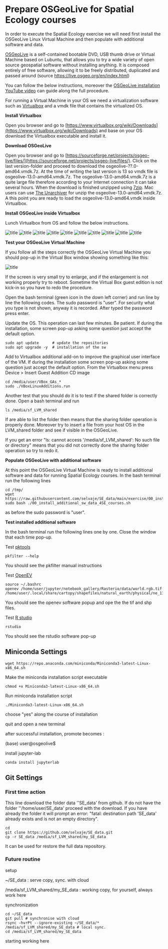 # Prepare OSGeoLive for Spatial Ecology courses


In order to execute the Spatial Ecology exercise we will need first install the OSGeoLive Linux Virtual Machine and then populate with additional software and data.

[OSGeoLive](https://live.osgeo.org/en/index.html) is a self-contained bootable DVD, USB thumb drive or Virtual Machine based on Lubuntu, that allows you to try a wide variety of open source geospatial software without installing anything. It is composed entirely of free software, allowing it to be freely distributed, duplicated and passed around (source https://live.osgeo.org/en/index.html)

You can follow the below instructions, moreover the [OSGeoLive installation YouTube video](https://youtu.be/wnRkkpaxqBU) can guide along the full procedure.  

For running a Virtual Machine in your OS we need a virtualization software such as [Virtualbox](https://www.virtualbox.org/) and a vmdk file that contains the virtualized OS.

**Install Virtualbox**

Open you browser and go to [https://www.virtualbox.org/wiki/Downloads](https://www.virtualbox.org/wiki/Downloads) and base on your OS download the Virtualbox executable and install it. 

**Download OSGeoLive**

Open you browser and go to [https://sourceforge.net/projects/osgeo-live/files/](https://sourceforge.net/projects/osgeo-live/files/). Click on the last version-folder and proceed to  download the osgeolive-??.0-amd64.vmdk.7z. At the time of writing the last version is 13 so vmdk file is osgeolive-13.0-amd64.vmdk.7z. The osgeolive-13.0-amd64.vmdk.7z is a quite large file therefore according to your Internet connection it can take several hours. When the download is finished unzipped using [7zip](https://www.7-zip.org). Mac users can use [The Unarchiver](https://apps.apple.com/in/app/the-unarchiver/id425424353?mt=12) for unzip the osgeolive-13.0-amd64.vmdk.7z. A this point you are ready to load the osgeolive-13.0-amd64.vmdk inside Virtualbox.

**Install OSGeoLive inside Virtualbox**

Lunch Virtualbox from OS and follow the below instructions. 

![title](Installation_vm_osgeo-live13_p0.png)
![title](Installation_vm_osgeo-live13_p1.png)
![title](Installation_vm_osgeo-live13_p2.png)
![title](Installation_vm_osgeo-live13_p3.png)
![title](Installation_vm_osgeo-live13_p4.png)
![title](Installation_vm_osgeo-live13_p5.png)
![title](Installation_vm_osgeo-live13_p6.png)
![title](Installation_vm_osgeo-live13_p7.png)
![title](Installation_vm_osgeo-live13_p8.png)
![title](Installation_vm_osgeo-live13_p9.png)

**Test your OSGeoLive Virtual Machine**

If you follow all the steps correctly the OSGeoLive Virtual Machine you should pop-up in the Virtual Box window showing something like this:

![title](Installation_vm_osgeo-live13_p10.png)

If the screen is very small try to enlarge, and if the enlargement is not working properly try to reboot. Sometime the Virtual Box guest edition is not kick-in so you have to redo the procedure. 

Open the bash terminal (green icon in the down left corner) and run line by line the following codes. The sudo password is "user". For security what you type is not shown, anyway it is recorded. After typed the password press enter.

Update the OS. This operation can last few minutes. Be patient. If during the installation, some screen pop-up asking some question just accept the default option. 

    sudo apt update      # update the repositories
    sudo apt upgrade -y  # installation of the sw

Add to Virtualbox additional add-on to improve the graphical user interface of the VM.
If during the installation some screen pop-up asking some question just accept the default option.
From the Virtualbox menu press Device > Insert Guest Addition CD image

    cd /media/user/VBox_GAs_*
    sudo ./VBoxLinuxAdditions.run

Another test that you should do it is to test if the shared folder is correctly done. Open a bash terminal and run 

    ls /media/sf_LVM_shared
   
If are able to list the folder then means that the sharing folder operation is properly done. Moreover try to insert a file from your host OS in the LVM_shared folder and see if visible in the OSGeoLive. 

If you get an error "ls: cannot access '/media/sf_LVM_shared': No such file or directory" means that you did not correctly done the sharing folder operation so try to redo it.

**Populate OSGeoLive with additional software**

At this point the OSGeoLive Virtual Machine is ready to install additional software and data for running Spatial Ecology courses. In the bash terminal run the following lines 

    cd /tmp/
    wget https://raw.githubusercontent.com/selvaje/SE_data/main/exercise/00_install_additional_sw_data_4SE_courses.sh
    sudo bash ./00_install_additional_sw_data_4SE_courses.sh

as before the sudo password is "user".

**Test installed additional software**

In the bash terminal run the following lines one by one. Close the window that each time pop-up.

Test [pktools](http://pktools.nongnu.org/html/index.html)

    pkfilter --help
 
You should see the pkfilter manual instructions 
 
Test [OpenEV](http://openev.sourceforge.net)
 
    source ~/.bashrc
    openev /home/user/jupyter/notebook_gallery/Rasterio/data/world.rgb.tif /home/user/.local/share/cartopy/shapefiles/natural_earth/physical/ne_110m_land.shp

You should see the openev software popup and ope the the tif and shp files. 

Test  [R studio](https://rstudio.com)

    rstudio

You should see the rstudio software pop-up

## Miniconda Settings 

    wget https://repo.anaconda.com/miniconda/Miniconda3-latest-Linux-x86_64.sh

Make the miniconda installation script executable

    chmod +x Miniconda3-latest-Linux-x86_64.sh

Run miniconda installation script

    ./Miniconda3-latest-Linux-x86_64.sh

choose "yes" along the course of installation

quit and open a new terminal

after successful installation, promote becomes :  

   (base) user@osgeolive$
    
install jupyter-lab    
    
    conda install jupyterlab     

## Git Settings 

### First time action 

This line download the folder data ''SE\_data' from github. If do not have the folder ''/home/user/SE\_data' proceed with the download. If you have already the folder it will prompt an error: "fatal: destination path 'SE_data' already exists and is not an empty directory".

    cd 
    git clone https://github.com/selvaje/SE_data.git 
    cp -r SE_data /media/sf_LVM_shared/my_SE_data
    
It can be used for restore the full data repository.

### Future routine 

setup

~/SE_data : serve copy, sync. with cloud

/media/sf\_LVM\_shared/my\_SE\_data : working copy, for yourself, always work here

synchronization 

    cd ~/SE_data
    git pull # synchronise with cloud  
    rsync -hvrPt --ignore-existing ~/SE_data/* /media/sf_LVM_shared/my_SE_data # local sync.
    cd /media/sf_LVM_shared/my_SE_data

starting working here 
